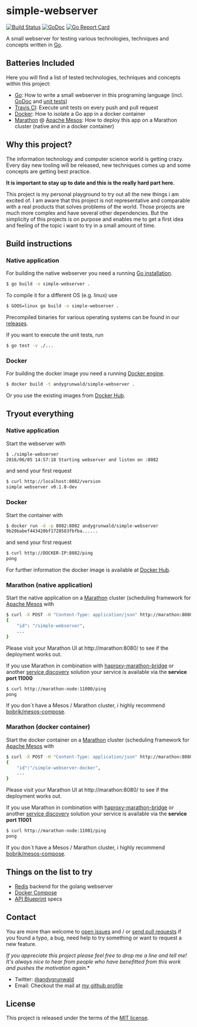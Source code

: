 # simple-webserver

[![Build Status](https://travis-ci.org/andygrunwald/simple-webserver.svg?branch=master)](https://travis-ci.org/andygrunwald/simple-webserver)
[![GoDoc](https://godoc.org/github.com/andygrunwald/simple-webserver?status.svg)](https://godoc.org/github.com/andygrunwald/simple-webserver)
[![Go Report Card](https://goreportcard.com/badge/github.com/andygrunwald/simple-webserver)](https://goreportcard.com/report/github.com/andygrunwald/simple-webserver)

A small webserver for testing various technologies, techniques and concepts written in [Go](http://golang.org/).

## Batteries Included

Here you will find a list of tested technologies, techniques and concepts within this project:

* [Go](http://golang.org/): How to write a small webserver in this programing language (incl. [GoDoc](https://godoc.org/github.com/andygrunwald/simple-webserver) and [unit tests](./main_test.go))
* [Travis CI](https://travis-ci.org/): Execute unit tests on every push and pull request
* [Docker](https://www.docker.com/): How to isolate a Go app in a docker container
* [Marathon](https://mesosphere.github.io/marathon/) @ [Apache Mesos](http://mesos.apache.org/): How to deploy this app on a Marathon cluster (native and in a docker container)

## Why this project?

The information technology and computer science world is getting crazy.
Every day new tooling will be released, new techniques comes up and some concepts are getting best practice.

**It is important to stay up to date and this is the really hard part here.**

This project is my personal playground to try out all the new things i am excited of.
I am aware that this project is not representative and comparable with a real products that solves problems of the world.
Those projects are much more complex and have several other dependencies.
But the simplicity of this projects is on purpose and enables me to get a first idea and feeling of the topic i want to try in a small amount of time.

## Build instructions

### Native application

For building the native webserver you need a running [Go installation](https://golang.org/doc/install).

```sh
$ go build -o simple-webserver .
```

To compile it for a different OS (e.g. linux) use

```sh
$ GOOS=linux go build -o simple-webserver .
```

Precompiled binaries for various operating systems can be found in our [releases](https://github.com/andygrunwald/simple-webserver/releases).

If you want to execute the unit tests, run

```sh
$ go test -v ./...
```

### Docker

For building the docker image you need a running [Docker engine](https://docs.docker.com/engine/installation/).

```sh
$ docker build -t andygrunwald/simple-webserver .
```

Or you use the existing images from [Docker Hub](https://hub.docker.com/r/andygrunwald/simple-webserver/).

## Tryout everything

### Native application

Start the webserver with

```sh
$ ./simple-webserver
2016/06/05 14:57:18 Starting webserver and listen on :8082
```

and send your first request

```sh
$ curl http://localhost:8082/version
simple webserver v0.1.0-dev
```

### Docker

Start the container with

```sh
$ docker run -d -p 8082:8082 andygrunwald/simple-webserver
9b20babef443420bf1728583fbfba......
```

and send your first request

```sh
$ curl http://DOCKER-IP:8082/ping
pong
```

For further information the docker image is available at [Docker Hub](https://hub.docker.com/r/andygrunwald/simple-webserver/).

### Marathon (native application)

Start the native application on a [Marathon](https://github.com/mesosphere/marathon) cluster (scheduling framework for [Apache Mesos](http://mesos.apache.org/) with

```sh
$ curl -X POST -H "Content-Type: application/json" http://marathon:8080/v2/apps -d@marathon.json
{
    "id": "/simple-webserver",
    ...
}
```

Please visit your Marathon UI at http://marathon:8080/ to see if the deployment works out.

If you use Marathon in combination with [haproxy-marathon-bridge](https://open.mesosphere.com/tutorials/service-discovery/) or another [service discovery](https://mesosphere.github.io/marathon/docs/service-discovery-load-balancing.html) solution your service is available via the **service port 11000**

```sh
$ curl http://marathon-node:11000/ping
pong
```

If you don`t have a Mesos / Marathon cluster, i highly recommend [bobrik/mesos-compose](https://github.com/bobrik/mesos-compose).

### Marathon (docker container)

Start the docker container on a [Marathon](https://github.com/mesosphere/marathon) cluster (scheduling framework for [Apache Mesos](http://mesos.apache.org/) with

```sh
$ curl -X POST -H "Content-Type: application/json" http://marathon:8080/v2/apps -d@marathon-docker.json
{
    "id":"/simple-webserver-docker",
    ...
}
```

Please visit your Marathon UI at http://marathon:8080/ to see if the deployment works out.

If you use Marathon in combination with [haproxy-marathon-bridge](https://open.mesosphere.com/tutorials/service-discovery/) or another [service discovery](https://mesosphere.github.io/marathon/docs/service-discovery-load-balancing.html) solution your service is available via the **service port 11001**

```sh
$ curl http://marathon-node:11001/ping
pong
```

If you don`t have a Mesos / Marathon cluster, i highly recommend [bobrik/mesos-compose](https://github.com/bobrik/mesos-compose).

## Things on the list to try

* [Redis](http://redis.io/) backend for the golang webserver
* [Docker Compose](https://docs.docker.com/compose/overview/)
* [API Blueprint](https://apiblueprint.org/) specs

## Contact

You are more than welcome to [open issues](https://github.com/andygrunwald/simple-webserver/issues) and / or [send pull requests](https://github.com/andygrunwald/simple-webserver/pulls) if you found a typo, a bug, need help to try something or want to request a new feature.

**If you appreciate this project please feel free to drop me a line and tell me!*
It's always nice to hear from people who have benefitted from this work and pushes the motivation again.**

* Twitter: [@andygrunwald](https://twitter.com/andygrunwald)
* Email: Checkout the mail at [my github profile](https://github.com/andygrunwald)

## License

This project is released under the terms of the [MIT license](http://en.wikipedia.org/wiki/MIT_License).
